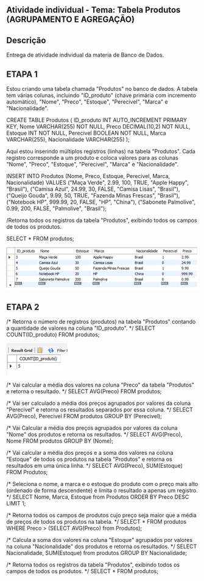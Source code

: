 ## Atividade individual - Tema: Tabela Produtos (AGRUPAMENTO E AGREGAÇÃO)

## Descrição
Entrega de atividade individual da materia de Banco de Dados.

## ETAPA 1

Estou criando uma tabela chamada "Produtos" no banco de dados. 
A tabela tem várias colunas, incluindo "ID_produto" (chave primária com incremento automático), "Nome", "Preco", "Estoque", "Perecivel", "Marca" e "Nacionalidade".

CREATE TABLE Produtos (
	ID_produto 	INT AUTO_INCREMENT PRIMARY KEY,
	Nome VARCHAR(255) NOT NULL,
	Preco DECIMAL(10,2) NOT NULL,
	Estoque INT NOT NULL,
	Perecivel BOOLEAN NOT NULL,
	Marca VARCHAR(255),
	Nacionalidade VARCHAR(255)
);


Aqui estou inserindo múltiplos registros (linhas) na tabela "Produtos". 
Cada registro corresponde a um produto e coloca valores para as colunas "Nome", "Preco", "Estoque", "Perecivel", "Marca" e "Nacionalidade".

INSERT INTO Produtos 
(Nome, Preco, Estoque, Perecivel, Marca, Nacionalidade)
VALUES ("Maça Verde", 2.99, 100, TRUE, "Apple Happy", "Brasil"),
	   ("Camisa Azul", 24.99, 30, FALSE, "Camisa Lisas", "Brasil"),
       ("Queijo Gouda", 9.99, 50, TRUE, "Fazenda Minas Frescas", "Brasil"),
       ("Notebook HP", 999.99, 20, FALSE, "HP", "China"),
       ("Sabonete Palmolive", 0.99, 200, FALSE, "Palmolive", "Brasil");


/Retorna todos os registros da tabela "Produtos", exibindo todos os campos de todos os produtos.

SELECT * FROM produtos;

![DadosInseridos](https://github.com/RodrigoMaMoraes/TabelaProdutosBancodeDados/blob/main/RelatoriosBD/DadosInseridos.png)

## ETAPA 2

/* Retorna o número de registros (produtos) na tabela "Produtos" contando a quantidade de valores na coluna "ID_produto". */
SELECT COUNT(ID_produto) FROM produtos;

![Count](https://github.com/RodrigoMaMoraes/TabelaProdutosBancodeDados/blob/main/RelatoriosBD/SelectCount.png)

/* Vai calcular a média dos valores na coluna "Preco" da tabela "Produtos" e retorna o resultado. */
SELECT AVG(Preco) FROM produtos;

/* Vai ser calculado a média dos preços agrupados por valores da coluna "Perecivel" e retorna os resultados separados por essa coluna. */
SELECT AVG(Preco), Perecivel FROM produtos GROUP BY (Perecivel);

/* Vai Calcular a média dos preços agrupados por valores da coluna "Nome" dos produtos e retorna os resultados. */
SELECT AVG(Preco), Nome FROM produtos GROUP BY (Nome);

/* Vai calcular a média dos preços e a soma dos valores na coluna "Estoque" de todos os produtos na tabela "Produtos" e retorna os resultados em uma única linha. */
SELECT AVG(Preco), SUM(Estoque) FROM Produtos;

/*  Seleciona o nome, a marca e o estoque do produto com o preço mais alto (ordenado de forma descendente) e limita o resultado a apenas um registro. */
SELECT Nome, Marca, Estoque from Produtos ORDER BY Preco DESC LIMIT 1;

/* Retorna todos os campos de produtos cujo preço seja maior que a média de preços de todos os produtos na tabela. */
SELECT * FROM produtos WHERE Preco > (SELECT AVG(Preco) from Produtos);

/* Calcula a soma dos valores na coluna "Estoque" agrupados por valores na coluna "Nacionalidade" dos produtos e retorna os resultados. */
SELECT Nacionalidade, SUM(Estoque) from produtos GROUP BY Nacionalidade;

/* Retorna todos os registros da tabela "Produtos", exibindo todos os campos de todos os produtos. */
SELECT * FROM produtos;
